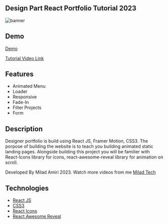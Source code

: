 
## Design Part React Portfolio Tutorial 2023

<img src="https://res.cloudinary.com/ghazni/image/upload/v1677480228/White_Green_Modern_Bold_Guide_to_Web_3.0_Youtube_Thumbnail_10_lupjug.png" alt="banner"/>

## Demo
[Demo](https://designer1-portfolio.netlify.app/)

[Tutorial Video Link](https://www.youtube.com/watch?v=KLNA6JJiER4&t=96s)

## Features

- Animated Menu
- Loader
- Responsive
- Fade-In
- Filter Projects
- Form

## Description

Designer portfolio is build using React JS, Framer Motion, CSS3. The porpose of building the website is to teach you building animated static landing pages. Alongside building this project you will be familier with React-Icons library for icons, react-awesome-reveal library for animation on scroll.

Developed By Milad Amiri 2023.
Watch more videos from me [Milad Tech](https://www.youtube.com/@miladtech2844)

## Technologies 

- [React JS](https://reactjs.org/docs/getting-started.html)
- [CSS3](https://www.w3schools.com/css/)
- [React Icons](https://react-icons.github.io/react-icons/)
- [React Awesome Reveal](https://react-awesome-reveal.morello.dev/)
